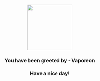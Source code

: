 <p align="center">
    <img src="https://raw.githubusercontent.com/PokeAPI/sprites/master/sprites/pokemon/134.png" width="150" height="150">
</p>
<h3 align="center">You have been greeted by - <b>Vaporeon</b></h3>
<h3 align="center">Have a nice day!</h3>
